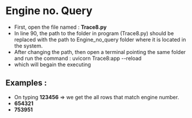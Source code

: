 # Engine no.  Query

- First, open the file named : **Trace8.py**
- In line 90, the path to the folder in program (Trace8.py) should be replaced with the path to Engine_no_query folder where it is located in the system.
- After changing the path, then open a terminal pointing the same folder and run the command : uvicorn Trace8:app --reload
- which will begain the executing

## Examples : 
- On typing **123456** => we get the all rows that match engine number.
- **654321**
- **753951**
